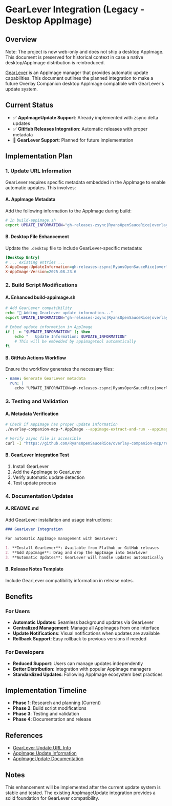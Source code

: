 # GearLever Integration (Legacy - Desktop AppImage)

## Overview

Note: The project is now web-only and does not ship a desktop AppImage. This document is preserved for historical context in case a native desktop/AppImage distribution is reintroduced.

[GearLever](https://mijorus.it/posts/gearlever/update-url-info/) is an AppImage manager that provides automatic update capabilities. This document outlines the planned integration to make a future Overlay Companion desktop AppImage compatible with GearLever's update system.

## Current Status

- ✅ **AppImageUpdate Support**: Already implemented with zsync delta updates
- ✅ **GitHub Releases Integration**: Automatic releases with proper metadata
- 🔄 **GearLever Support**: Planned for future implementation

## Implementation Plan

### 1. Update URL Information

GearLever requires specific metadata embedded in the AppImage to enable automatic updates. This involves:

#### A. AppImage Metadata
Add the following information to the AppImage during build:

```bash
# In build-appimage.sh
export UPDATE_INFORMATION="gh-releases-zsync|RyansOpenSauceRice|overlay-companion-mcp|latest|overlay-companion-mcp-*-x86_64.AppImage.zsync"
```

#### B. Desktop File Enhancement
Update the `.desktop` file to include GearLever-specific metadata:

```ini
[Desktop Entry]
# ... existing entries ...
X-AppImage-UpdateInformation=gh-releases-zsync|RyansOpenSauceRice|overlay-companion-mcp|latest|overlay-companion-mcp-*-x86_64.AppImage.zsync
X-AppImage-Version=2025.08.23.6
```

### 2. Build Script Modifications

#### A. Enhanced build-appimage.sh
```bash
# Add GearLever compatibility
echo "🔧 Adding GearLever update information..."
export UPDATE_INFORMATION="gh-releases-zsync|RyansOpenSauceRice|overlay-companion-mcp|latest|overlay-companion-mcp-*-x86_64.AppImage.zsync"

# Embed update information in AppImage
if [ -n "$UPDATE_INFORMATION" ]; then
    echo "   Update Information: $UPDATE_INFORMATION"
    # This will be embedded by appimagetool automatically
fi
```

#### B. GitHub Actions Workflow
Ensure the workflow generates the necessary files:

```yaml
- name: Generate GearLever metadata
  run: |
    echo "UPDATE_INFORMATION=gh-releases-zsync|RyansOpenSauceRice|overlay-companion-mcp|latest|overlay-companion-mcp-*-x86_64.AppImage.zsync" >> $GITHUB_ENV
```

### 3. Testing and Validation

#### A. Metadata Verification
```bash
# Check if AppImage has proper update information
./overlay-companion-mcp-*.AppImage --appimage-extract-and-run --appimage-updateinformation

# Verify zsync file is accessible
curl -I "https://github.com/RyansOpenSauceRice/overlay-companion-mcp/releases/latest/download/overlay-companion-mcp-latest-x86_64.AppImage.zsync"
```

#### B. GearLever Integration Test
1. Install GearLever
2. Add the AppImage to GearLever
3. Verify automatic update detection
4. Test update process

### 4. Documentation Updates

#### A. README.md
Add GearLever installation and usage instructions:

```markdown
### GearLever Integration

For automatic AppImage management with GearLever:

1. **Install GearLever**: Available from Flathub or GitHub releases
2. **Add AppImage**: Drag and drop the AppImage into GearLever
3. **Automatic Updates**: GearLever will handle updates automatically
```

#### B. Release Notes Template
Include GearLever compatibility information in release notes.

## Benefits

### For Users
- **Automatic Updates**: Seamless background updates via GearLever
- **Centralized Management**: Manage all AppImages from one interface
- **Update Notifications**: Visual notifications when updates are available
- **Rollback Support**: Easy rollback to previous versions if needed

### For Developers
- **Reduced Support**: Users can manage updates independently
- **Better Distribution**: Integration with popular AppImage managers
- **Standardized Updates**: Following AppImage ecosystem best practices

## Implementation Timeline

- **Phase 1**: Research and planning (Current)
- **Phase 2**: Build script modifications
- **Phase 3**: Testing and validation
- **Phase 4**: Documentation and release

## References

- [GearLever Update URL Info](https://mijorus.it/posts/gearlever/update-url-info/)
- [AppImage Update Information](https://docs.appimage.org/packaging-guide/optional/updates.html)
- [AppImageUpdate Documentation](https://github.com/AppImage/AppImageUpdate)

## Notes

This enhancement will be implemented after the current update system is stable and tested. The existing AppImageUpdate integration provides a solid foundation for GearLever compatibility.